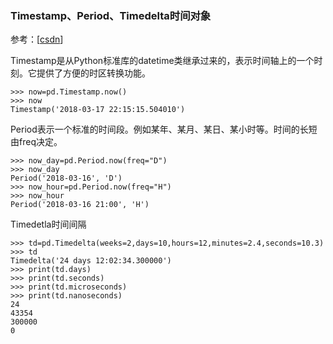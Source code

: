 ### Timestamp、Period、Timedelta时间对象

参考：[[csdn](https://blog.csdn.net/weixin_38168620/article/details/79596526)]

Timestamp是从Python标准库的datetime类继承过来的，表示时间轴上的一个时刻。它提供了方便的时区转换功能。

```shell
>>> now=pd.Timestamp.now()
>>> now
Timestamp('2018-03-17 22:15:15.504010')
```

Period表示一个标准的时间段。例如某年、某月、某日、某小时等。时间的长短由freq决定。

```shell
>>> now_day=pd.Period.now(freq="D")
>>> now_day
Period('2018-03-16', 'D')
>>> now_hour=pd.Period.now(freq="H")
>>> now_hour
Period('2018-03-16 21:00', 'H')
```

Timedetla时间间隔

```shell
>>> td=pd.Timedelta(weeks=2,days=10,hours=12,minutes=2.4,seconds=10.3)
>>> td
Timedelta('24 days 12:02:34.300000')
>>> print(td.days)
>>> print(td.seconds)
>>> print(td.microseconds)
>>> print(td.nanoseconds)
24
43354
300000
0
```

